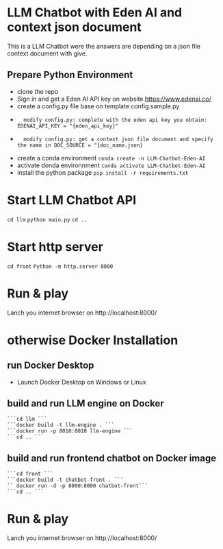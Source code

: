 # LLM Chatbot with Eden AI and context json document

This is a LLM Chatbot were the answers are depending on a json file context document with give.

## Prepare Python Environment

- clone the repo
- Sign in and get a Eden AI API key on website https://www.edenai.co/
- create a config.py file base on template config.sample.py
-       modify config.py: complete with the eden api key you obtain: EDENAI_API_KEY = "{eden_api_key}"
-       modify config.py: get a context json file document and specify the name in DOC_SOURCE = "{doc_name.json}

- create a conda environment  ``` conda create -n LLM-Chatbot-Eden-AI ```
- activate donda environnment ``` conda activate LLM-Chatbot-Eden-AI ```
- install the python package  ``` pip install -r requirements.txt ```

# Start LLM Chatbot API

``` cd llm ```
``` python main.py ```
``` cd .. ```

# Start http server

``` cd front ```
``` Python -m http.server 8000 ```

# Run & play
Lanch you internet browser on http://localhost:8000/

# otherwise Docker Installation 

## run Docker Desktop 
   - Launch Docker Desktop on Windows or Linux

## build and run LLM engine on Docker
    ```cd llm ```
    ```docker build -t llm-engine . ```
    ```docker run -p 8010:8010 llm-engine ```
    ```cd .. ```

## build and run frontend chatbot on Docker image  
    ```cd front ```
    ```docker build -t chatbot-front . ```
    `` docker run -d -p 8000:8000 chatbot-front```
    ```cd .. ```

# Run & play
Lanch you internet browser on http://localhost:8000/